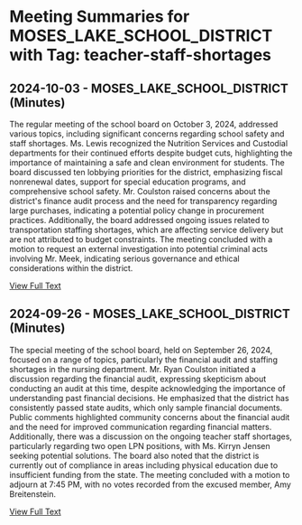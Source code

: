 # Meeting Summaries for MOSES_LAKE_SCHOOL_DISTRICT with Tag: teacher-staff-shortages

## 2024-10-03 - MOSES_LAKE_SCHOOL_DISTRICT (Minutes)

The regular meeting of the school board on October 3, 2024, addressed various topics, including significant concerns regarding school safety and staff shortages. Ms. Lewis recognized the Nutrition Services and Custodial departments for their continued efforts despite budget cuts, highlighting the importance of maintaining a safe and clean environment for students. The board discussed ten lobbying priorities for the district, emphasizing fiscal nonrenewal dates, support for special education programs, and comprehensive school safety. Mr. Coulston raised concerns about the district's finance audit process and the need for transparency regarding large purchases, indicating a potential policy change in procurement practices. Additionally, the board addressed ongoing issues related to transportation staffing shortages, which are affecting service delivery but are not attributed to budget constraints. The meeting concluded with a motion to request an external investigation into potential criminal acts involving Mr. Meek, indicating serious governance and ethical considerations within the district.

[View Full Text](https://raw.githubusercontent.com/VoronoiPerspectives/WashingtonStateSchoolBoardExplorer/refs/heads/main/data/countries/usa/states/wa/counties/grant/school_boards/moses_lake_school_district/2024/2024-10-03-minutes.txt)

## 2024-09-26 - MOSES_LAKE_SCHOOL_DISTRICT (Minutes)

The special meeting of the school board, held on September 26, 2024, focused on a range of topics, particularly the financial audit and staffing shortages in the nursing department. Mr. Ryan Coulston initiated a discussion regarding the financial audit, expressing skepticism about conducting an audit at this time, despite acknowledging the importance of understanding past financial decisions. He emphasized that the district has consistently passed state audits, which only sample financial documents. Public comments highlighted community concerns about the financial audit and the need for improved communication regarding financial matters. Additionally, there was a discussion on the ongoing teacher staff shortages, particularly regarding two open LPN positions, with Ms. Kirryn Jensen seeking potential solutions. The board also noted that the district is currently out of compliance in areas including physical education due to insufficient funding from the state. The meeting concluded with a motion to adjourn at 7:45 PM, with no votes recorded from the excused member, Amy Breitenstein.

[View Full Text](https://raw.githubusercontent.com/VoronoiPerspectives/WashingtonStateSchoolBoardExplorer/refs/heads/main/data/countries/usa/states/wa/counties/grant/school_boards/moses_lake_school_district/2024/2024-09-26-minutes.txt)

